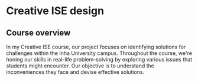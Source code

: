 # Creative ISE design
## Course overview
In my Creative ISE course, our project focuses on identifying solutions for challenges within the Inha University campus. Throughout the course, we're honing our skills in real-life problem-solving by exploring various issues that students might encounter. Our objective is to understand the inconveniences they face and devise effective solutions.
